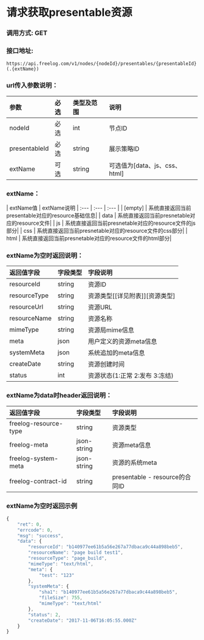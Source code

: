 # 请求获取presentable资源


### 调用方式: GET

### 接口地址:

```
https://api.freelog.com/v1/nodes/{nodeId}/presentables/{presentableId}(.{extName})
```

### url传入参数说明：

| 参数 | 必选 | 类型及范围 | 说明 |
| :--- | :--- | :--- | :--- |
|nodeId|必选|int|节点ID
|presentableId|必选|string|展示策略ID
|extName|可选|string|可选值为[data、js、css、html]

### extName：
| extName值 | extName说明
| :--- | :--- | :--- |
| [empty] | 系统直接返回当前presentable对应的resource基础信息|
| data  | 系统直接返回当前presnetable对应的resource文件|
| js  | 系统直接返回当前presnetable对应的resource文件的js部分|
| css  | 系统直接返回当前presnetable对应的resource文件的css部分|
| html  | 系统直接返回当前presnetable对应的resource文件的html部分|


### extName为空时返回说明：

| 返回值字段 | 字段类型 | 字段说明 |
| :--- | :--- | :--- |
| resourceId | string | 资源ID|
| resourceType | string | 资源类型[[详见附表]][资源类型]|
| resourceUrl | string | 资源URL |
| resourceName | string | 资源名称 |
| mimeType	| string| 资源局mime信息|
| meta	| json| 用户定义的资源meta信息|
| systemMeta| json| 系统追加的meta信息|
| createDate| string| 资源创建时间|
| status| int| 资源状态(1:正常 2:发布 3:冻结)|

### extName为data时header返回说明：

| 返回值字段 | 字段类型 | 字段说明 |
| :--- | :--- | :--- |
| freelog-resource-type | string | 资源类型|
| freelog-meta | json-string | 资源meta信息|
| freelog-system-meta | json-string | 资源的系统meta |
| freelog-contract-id | string | presentable - resource的合同ID |


###  extName为空时返回示例
```js
{
    "ret": 0,
    "errcode": 0,
    "msg": "success",
    "data": {
        "resourceId": "b140977ee61b5a56e267a77dbaca9c44a898beb5",
        "resourceName": "page build test1",
        "resourceType": "page_build",
        "mimeType": "text/html",
        "meta": {
            "test": "123"
        },
        "systemMeta": {
            "sha1": "b140977ee61b5a56e267a77dbaca9c44a898beb5",
            "fileSize": 755,
            "mimeType": "text/html"
        },
        "status": 2,
        "createDate": "2017-11-06T16:05:55.000Z"
    }
}
```